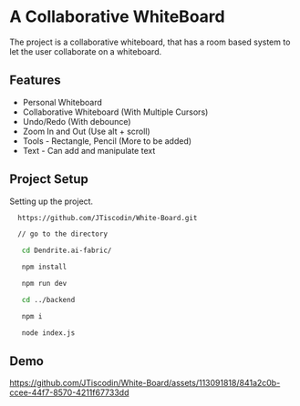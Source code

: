 
# A Collaborative WhiteBoard

The project is a collaborative whiteboard, that has  a room based system to let the user collaborate on a whiteboard.


## Features

 - Personal Whiteboard
 - Collaborative Whiteboard (With Multiple Cursors)
 - Undo/Redo (With debounce)
 - Zoom In and Out (Use alt + scroll)
 - Tools - Rectangle, Pencil (More to be added)
 - Text - Can add and manipulate text


## Project Setup

Setting up the project.

```bash
  https://github.com/JTiscodin/White-Board.git

  // go to the directory

   cd Dendrite.ai-fabric/

   npm install

   npm run dev

   cd ../backend

   npm i

   node index.js
```
    
## Demo


https://github.com/JTiscodin/White-Board/assets/113091818/841a2c0b-ccee-44f7-8570-4211f67733dd



